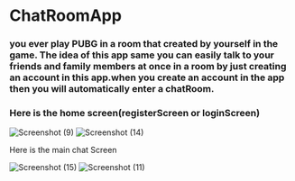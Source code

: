 # ChatRoomApp
### you ever play PUBG in a room that created by yourself in the game. The idea of this app same you can easily talk to your friends and family members at once in a room by just creating an account in this app.when you create an account in the app then you will automatically enter a chatRoom.
### Here is the home screen(registerScreen or loginScreen)
![Screenshot (9)](https://user-images.githubusercontent.com/42707954/80277717-8fcba000-870e-11ea-9aeb-59c7c6446b99.png)
![Screenshot (14)](https://user-images.githubusercontent.com/42707954/80277971-5300a880-8710-11ea-80fe-2969054a8aa6.png)

Here is the main chat Screen

![Screenshot (15)](https://user-images.githubusercontent.com/42707954/80278008-965b1700-8710-11ea-9ad0-692a528635f8.png)
![Screenshot (11)](https://user-images.githubusercontent.com/42707954/80277825-58112800-870f-11ea-8c1f-0fe785ddd8a8.png)
